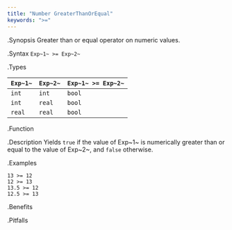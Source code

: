```yaml
---
title: "Number GreaterThanOrEqual"
keywords: ">="
---
```


.Synopsis
Greater than or equal operator on numeric values.

.Syntax
`Exp~1~ >= Exp~2~`

.Types


| `Exp~1~`  |  `Exp~2~` | `Exp~1~ >= Exp~2~`   |
| --- | --- | --- |
| `int`      |  `int`     | `bool`                 |
| `int`      |  `real`    | `bool`                 |
| `real`     |  `real`    | `bool`                 |


.Function

.Description
Yields `true` if the value of Exp~1~ is numerically greater than or equal to the value of Exp~2~, and `false` otherwise.

.Examples
```rascal-shell
13 >= 12
12 >= 13
13.5 >= 12
12.5 >= 13
```

.Benefits

.Pitfalls

